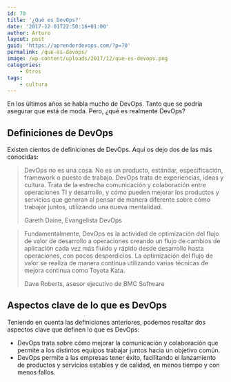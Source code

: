 ```yaml
---
id: 70
title: '¿Qué es DevOps?'
date: '2017-12-01T22:50:16+01:00'
author: Arturo
layout: post
guid: 'https://aprenderdevops.com/?p=70'
permalink: /que-es-devops/
image: /wp-content/uploads/2017/12/que-es-devops.png
categories:
    - Otros
tags:
    - cultura
---
```


En los últimos años se habla mucho de DevOps. Tanto que se podría asegurar que está de moda. Pero, ¿qué es realmente DevOps?

## Definiciones de DevOps

Existen cientos de definiciones de DevOps. Aquí os dejo dos de las más conocidas:

> DevOps no es una cosa. No es un producto, estándar, especificación, framework o puesto de trabajo. DevOps trata de experiencias, ideas y cultura. Trata de la estrecha comunicación y colaboración entre operaciones TI y desarrollo, y cómo pueden mejorar los productos y servicios que generan al pensar de manera diferente sobre cómo trabajar juntos, utilizando una nueva mentalidad.
> 
> Gareth Daine, Evangelista DevOps

> Fundamentalmente, DevOps es la actividad de optimización del flujo de valor de desarrollo a operaciones creando un flujo de cambios de aplicación cada vez más fluido y rápido desde desarrollo hasta operaciones, con pocos desperdicios. La optimización del flujo de valor se realiza de manera continua utilizando varias técnicas de mejora continua como Toyota Kata.
> 
> Dave Roberts, asesor ejecutivo de BMC Software

## Aspectos clave de lo que es DevOps

Teniendo en cuenta las definiciones anteriores, podemos resaltar dos aspectos clave que definen lo que es DevOps:

- DevOps trata sobre cómo mejorar la comunicación y colaboración que permite a los distintos equipos trabajar juntos hacia un objetivo común.
- DevOps permite a las empresas tener éxito, facilitando el lanzamiento de productos y servicios estables y de calidad, en menos tiempo y con menos fallos.